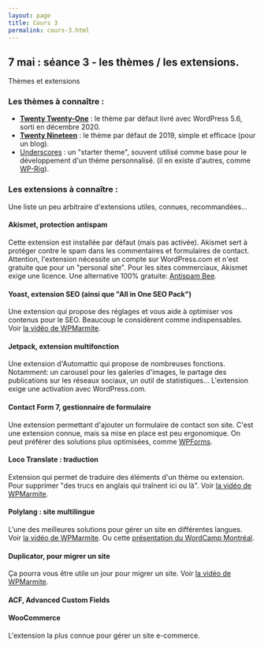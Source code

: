 ```yaml
---
layout: page
title: Cours 3
permalink: cours-3.html
---
```


## 7 mai : séance 3 - les thèmes / les extensions.

Thèmes et extensions

### Les thèmes à connaître :

- **[Twenty Twenty-One](https://wordpress.com/theme/twentytwentyone)** : le thème par défaut livré avec WordPress 5.6, sorti en décembre 2020.
- **[Twenty Nineteen](https://wordpress.com/theme/twentynineteen)** : le thème par défaut de 2019, simple et efficace (pour un blog).
- [Underscores](https://underscores.me/) : un "starter theme", souvent utilisé comme base pour le développement d'un thème personnalisé. (il en existe d'autres, comme [WP-Rig](https://wprig.io/)).


### Les extensions à connaître : 

Une liste un peu arbitraire d'extensions utiles, connues, recommandées...

#### Akismet, protection antispam

Cette extension est installée par défaut (mais pas activée). Akismet sert à protéger contre le spam dans les commentaires et formulaires de contact. Attention, l'extension nécessite un compte sur WordPress.com et n'est gratuite que pour un "personal site". Pour les sites commerciaux, Akismet exige une licence. Une alternative 100% gratuite: [Antispam Bee](https://wordpress.org/plugins/antispam-bee/).

#### Yoast, extension SEO (ainsi que "All in One SEO Pack")

Une extension qui propose des réglages et vous aide à optimiser vos contenus pour le SEO. Beaucoup le considèrent comme indispensables. Voir [la vidéo de WPMarmite](https://www.youtube.com/watch?v=KVBMjbmZNPM).

#### Jetpack, extension multifonction

Une extension d'Automattic qui propose de nombreuses fonctions. Notamment: un carousel pour les galeries d'images, le partage des publications sur les réseaux sociaux, un outil de statistiques... L'extension exige une activation avec WordPress.com.

#### Contact Form 7, gestionnaire de formulaire

Une extension permettant d'ajouter un formulaire de contact son site. C'est une extension connue, mais sa mise en place est peu ergonomique. On peut préférer des solutions plus optimisées, comme [WPForms](https://wpforms.com/).

#### Loco Translate : traduction

Extension qui permet de traduire des éléments d'un thème ou extension. Pour supprimer "des trucs en anglais qui traînent ici ou là". Voir [la vidéo de WPMarmite](https://www.youtube.com/watch?v=YLPkhDkGIRA). 

#### Polylang : site multilingue
L'une des meilleures solutions pour gérer un site en différentes langues. Voir [la vidéo de WPMarmite](https://www.youtube.com/watch?v=xgzB6RwdaSI). Ou cette [présentation du WordCamp Montréal](https://wordpress.tv/2019/12/25/vincent-guesne-wordpress-en-multi-langue-gratuitement-cest-possible/).


#### Duplicator, pour migrer un site

Ça pourra vous être utile un jour pour migrer un site. Voir [la vidéo de WPMarmite](https://www.youtube.com/watch?v=e2dsHqsvV8E).


#### ACF, Advanced Custom Fields

#### WooCommerce

L'extension la plus connue pour gérer un site e-commerce.
